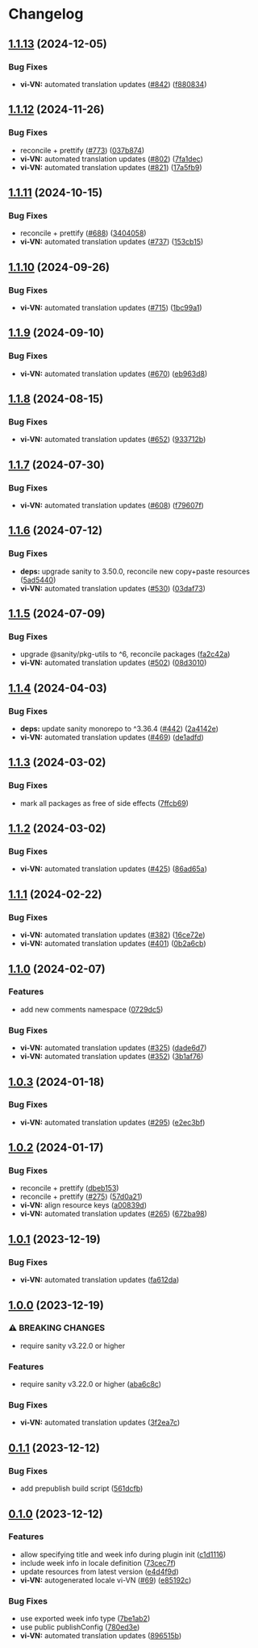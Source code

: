 # Changelog

## [1.1.13](https://github.com/sanity-io/locales/compare/locale-vi-vn-v1.1.12...locale-vi-vn-v1.1.13) (2024-12-05)


### Bug Fixes

* **vi-VN:** automated translation updates ([#842](https://github.com/sanity-io/locales/issues/842)) ([f880834](https://github.com/sanity-io/locales/commit/f8808348e6cfed90a01c207f04fa086d4df39843))

## [1.1.12](https://github.com/sanity-io/locales/compare/locale-vi-vn-v1.1.11...locale-vi-vn-v1.1.12) (2024-11-26)


### Bug Fixes

* reconcile + prettify ([#773](https://github.com/sanity-io/locales/issues/773)) ([037b874](https://github.com/sanity-io/locales/commit/037b8747ab096387a988bef3e632812f7217f53f))
* **vi-VN:** automated translation updates ([#802](https://github.com/sanity-io/locales/issues/802)) ([7fa1dec](https://github.com/sanity-io/locales/commit/7fa1decb82169d3a905705e5292acedbf49af624))
* **vi-VN:** automated translation updates ([#821](https://github.com/sanity-io/locales/issues/821)) ([17a5fb9](https://github.com/sanity-io/locales/commit/17a5fb98845ec15b4e23c6d2e8cab8f968f4b788))

## [1.1.11](https://github.com/sanity-io/locales/compare/locale-vi-vn-v1.1.10...locale-vi-vn-v1.1.11) (2024-10-15)


### Bug Fixes

* reconcile + prettify ([#688](https://github.com/sanity-io/locales/issues/688)) ([3404058](https://github.com/sanity-io/locales/commit/3404058c7a55c2163d680d84953f7ac5defb2066))
* **vi-VN:** automated translation updates ([#737](https://github.com/sanity-io/locales/issues/737)) ([153cb15](https://github.com/sanity-io/locales/commit/153cb158355383c3da7febfe489a13d025529139))

## [1.1.10](https://github.com/sanity-io/locales/compare/locale-vi-vn-v1.1.9...locale-vi-vn-v1.1.10) (2024-09-26)


### Bug Fixes

* **vi-VN:** automated translation updates ([#715](https://github.com/sanity-io/locales/issues/715)) ([1bc99a1](https://github.com/sanity-io/locales/commit/1bc99a1f1acd6bfe112acb442bb1fb0a988768a4))

## [1.1.9](https://github.com/sanity-io/locales/compare/locale-vi-vn-v1.1.8...locale-vi-vn-v1.1.9) (2024-09-10)


### Bug Fixes

* **vi-VN:** automated translation updates ([#670](https://github.com/sanity-io/locales/issues/670)) ([eb963d8](https://github.com/sanity-io/locales/commit/eb963d84daecacfd34188065798374c10c5f766c))

## [1.1.8](https://github.com/sanity-io/locales/compare/locale-vi-vn-v1.1.7...locale-vi-vn-v1.1.8) (2024-08-15)


### Bug Fixes

* **vi-VN:** automated translation updates ([#652](https://github.com/sanity-io/locales/issues/652)) ([933712b](https://github.com/sanity-io/locales/commit/933712bf2294c8e2d74201caf955d6d846692a03))

## [1.1.7](https://github.com/sanity-io/locales/compare/locale-vi-vn-v1.1.6...locale-vi-vn-v1.1.7) (2024-07-30)


### Bug Fixes

* **vi-VN:** automated translation updates ([#608](https://github.com/sanity-io/locales/issues/608)) ([f79607f](https://github.com/sanity-io/locales/commit/f79607f5f7c3c237e63ac9dbea43a1e9fef9cf23))

## [1.1.6](https://github.com/sanity-io/locales/compare/locale-vi-vn-v1.1.5...locale-vi-vn-v1.1.6) (2024-07-12)


### Bug Fixes

* **deps:** upgrade sanity to 3.50.0, reconcile new copy+paste resources ([5ad5440](https://github.com/sanity-io/locales/commit/5ad5440692ba75d76b5de468a5ed5cdfd01de995))
* **vi-VN:** automated translation updates ([#530](https://github.com/sanity-io/locales/issues/530)) ([03daf73](https://github.com/sanity-io/locales/commit/03daf7325994bdb60560c20eec1f44c75930a198))

## [1.1.5](https://github.com/sanity-io/locales/compare/locale-vi-vn-v1.1.4...locale-vi-vn-v1.1.5) (2024-07-09)


### Bug Fixes

* upgrade @sanity/pkg-utils to ^6, reconcile packages ([fa2c42a](https://github.com/sanity-io/locales/commit/fa2c42a0e8550ead90dcc61fe1abcecdacf8fd20))
* **vi-VN:** automated translation updates ([#502](https://github.com/sanity-io/locales/issues/502)) ([08d3010](https://github.com/sanity-io/locales/commit/08d301004ed80214b2f1313d9ba3bab4128a54e6))

## [1.1.4](https://github.com/sanity-io/locales/compare/locale-vi-vn-v1.1.3...locale-vi-vn-v1.1.4) (2024-04-03)


### Bug Fixes

* **deps:** update sanity monorepo to ^3.36.4 ([#442](https://github.com/sanity-io/locales/issues/442)) ([2a4142e](https://github.com/sanity-io/locales/commit/2a4142e6e50eb5992b3432169cd71676c353276f))
* **vi-VN:** automated translation updates ([#469](https://github.com/sanity-io/locales/issues/469)) ([de1adfd](https://github.com/sanity-io/locales/commit/de1adfd363a7c88fb85daaa9b22f8d4ccb09e9bf))

## [1.1.3](https://github.com/sanity-io/locales/compare/locale-vi-vn-v1.1.2...locale-vi-vn-v1.1.3) (2024-03-02)


### Bug Fixes

* mark all packages as free of side effects ([7ffcb69](https://github.com/sanity-io/locales/commit/7ffcb6939ba729c3c6c528d81e14a833b9096f50))

## [1.1.2](https://github.com/sanity-io/locales/compare/locale-vi-vn-v1.1.1...locale-vi-vn-v1.1.2) (2024-03-02)


### Bug Fixes

* **vi-VN:** automated translation updates ([#425](https://github.com/sanity-io/locales/issues/425)) ([86ad65a](https://github.com/sanity-io/locales/commit/86ad65ac72699d4b3e20c080c36b4775dc449695))

## [1.1.1](https://github.com/sanity-io/locales/compare/locale-vi-vn-v1.1.0...locale-vi-vn-v1.1.1) (2024-02-22)


### Bug Fixes

* **vi-VN:** automated translation updates ([#382](https://github.com/sanity-io/locales/issues/382)) ([16ce72e](https://github.com/sanity-io/locales/commit/16ce72ef09bfac690426ddaf85f17088b01f3392))
* **vi-VN:** automated translation updates ([#401](https://github.com/sanity-io/locales/issues/401)) ([0b2a6cb](https://github.com/sanity-io/locales/commit/0b2a6cb7dda1c6bb75a9be51b573137ca1d6e4bf))

## [1.1.0](https://github.com/sanity-io/locales/compare/locale-vi-vn-v1.0.3...locale-vi-vn-v1.1.0) (2024-02-07)


### Features

* add new comments namespace ([0729dc5](https://github.com/sanity-io/locales/commit/0729dc52cd29ac2611250663a32a7f1a5a039500))


### Bug Fixes

* **vi-VN:** automated translation updates ([#325](https://github.com/sanity-io/locales/issues/325)) ([dade6d7](https://github.com/sanity-io/locales/commit/dade6d72616915250d1736914da3a1cdb0e727ba))
* **vi-VN:** automated translation updates ([#352](https://github.com/sanity-io/locales/issues/352)) ([3b1af76](https://github.com/sanity-io/locales/commit/3b1af76a9dca014c5cae3c72b33c5ea936719362))

## [1.0.3](https://github.com/sanity-io/locales/compare/locale-vi-vn-v1.0.2...locale-vi-vn-v1.0.3) (2024-01-18)


### Bug Fixes

* **vi-VN:** automated translation updates ([#295](https://github.com/sanity-io/locales/issues/295)) ([e2ec3bf](https://github.com/sanity-io/locales/commit/e2ec3bf565fef4d77b92dbd2502213d742978c7f))

## [1.0.2](https://github.com/sanity-io/locales/compare/locale-vi-vn-v1.0.1...locale-vi-vn-v1.0.2) (2024-01-17)


### Bug Fixes

* reconcile + prettify ([dbeb153](https://github.com/sanity-io/locales/commit/dbeb153fc3f80207e357a888431d2fd739617821))
* reconcile + prettify ([#275](https://github.com/sanity-io/locales/issues/275)) ([57d0a21](https://github.com/sanity-io/locales/commit/57d0a21e05f631d47d74a2c029c9dcc3993bc7b0))
* **vi-VN:** align resource keys ([a00839d](https://github.com/sanity-io/locales/commit/a00839d1b222302b220c6641fd314fe819fb43dd))
* **vi-VN:** automated translation updates ([#265](https://github.com/sanity-io/locales/issues/265)) ([672ba98](https://github.com/sanity-io/locales/commit/672ba982de052f32ea4e061b467b344626fbf286))

## [1.0.1](https://github.com/sanity-io/locales/compare/locale-vi-vn-v1.0.0...locale-vi-vn-v1.0.1) (2023-12-19)


### Bug Fixes

* **vi-VN:** automated translation updates ([fa612da](https://github.com/sanity-io/locales/commit/fa612dae598e12a559c174d9a2728781ec0d33c5))

## [1.0.0](https://github.com/sanity-io/locales/compare/locale-vi-vn-v0.1.1...locale-vi-vn-v1.0.0) (2023-12-19)


### ⚠ BREAKING CHANGES

* require sanity v3.22.0 or higher

### Features

* require sanity v3.22.0 or higher ([aba6c8c](https://github.com/sanity-io/locales/commit/aba6c8c3fd4f6e11b193b96a3821420f72ccc47d))


### Bug Fixes

* **vi-VN:** automated translation updates ([3f2ea7c](https://github.com/sanity-io/locales/commit/3f2ea7cb1fb383d35b5838515f27d89e056821db))

## [0.1.1](https://github.com/sanity-io/locales/compare/locale-vi-vn-v0.1.0...locale-vi-vn-v0.1.1) (2023-12-12)


### Bug Fixes

* add prepublish build script ([561dcfb](https://github.com/sanity-io/locales/commit/561dcfb24ab12f98fcc590b0dbc2cf297ea60485))

## [0.1.0](https://github.com/sanity-io/locales/compare/locale-vi-vn-v0.0.1...locale-vi-vn-v0.1.0) (2023-12-12)


### Features

* allow specifying title and week info during plugin init ([c1d1116](https://github.com/sanity-io/locales/commit/c1d1116bab0c99c6506a9744e33d6cf282bf1c1b))
* include week info in locale definition ([73cec7f](https://github.com/sanity-io/locales/commit/73cec7fb69ac92a565282aac0d08f13b634372fb))
* update resources from latest version ([e4d4f9d](https://github.com/sanity-io/locales/commit/e4d4f9daf8c2566f3ee7c9b002ac6d0051a2734c))
* **vi-VN:** autogenerated locale vi-VN ([#69](https://github.com/sanity-io/locales/issues/69)) ([e85192c](https://github.com/sanity-io/locales/commit/e85192c2dc584add809b693f121787c01bc3252f))


### Bug Fixes

* use exported week info type ([7be1ab2](https://github.com/sanity-io/locales/commit/7be1ab27939e1836e000155c576362fb5f54bd3e))
* use public publishConfig ([780ed3e](https://github.com/sanity-io/locales/commit/780ed3e6d35198fedebd769e71bf1dcc09fc6528))
* **vi-VN:** automated translation updates ([896515b](https://github.com/sanity-io/locales/commit/896515b10cfb085e54aadb6d665e6d72888edff0))
